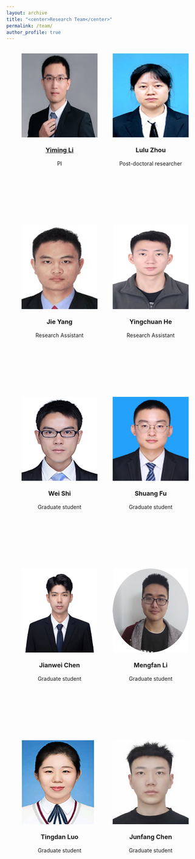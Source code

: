 ```yaml
---
layout: archive
title: "<center>Research Team</center>"
permalink: /team/
author_profile: true
---
```


<style>

.pic{
    width:200px;
    height:450px;
    float:left;
    margin-left:40px;
    text-align:center;
}
.pic img{
display:block;
width:200px;
height:220px;
}

</style>


<br>
<div class="pic">
<img src="/images/LYM.png" alt="" />
<h3><a href="https://zjuwfy.github.io/cv/">Yiming Li</a></h3>
<p>PI</p>
</div>

<div class="pic">
<img src="/images/zhoululu.jpg" alt="" />
<h3>Lulu Zhou</h3>
<p>Post-doctoral researcher</p>
</div>

<div class="pic">
<img src="/images/yangjie.jpg" alt="" />
<h3>Jie Yang</h3>
<p>Research Assistant</p>
</div>


<div class="pic">
<img src="/images/heyingchuan.png" alt="" />
<h3>Yingchuan He</h3>
<p>Research Assistant</p>
</div>

<div class="pic">
<img src="/images/shiwei.jpg" alt="" />
<h3>Wei Shi</h3>
<p>Graduate student</p>
</div>

<div class="pic">
<img src="/images/fushuang.png" alt="" />
<h3>Shuang Fu</h3>
<p>Graduate student</p>
</div>

<div class="pic">
<img src="/images/chenjianwei.jpg" alt="" />
<h3>Jianwei Chen</h3>
<p>Graduate student</p>
</div>

<div class="pic">
<img src="/images/limengfan.png" alt="" />
<h3>Mengfan Li</h3>
<p>Graduate student</p>
</div>

<div class="pic">
<img src="/images/luotingdan.jpg" alt="" />
<h3>Tingdan Luo</h3>
<p>Graduate student</p>
</div>

<div class="pic">
<img src="/images/chenjunfan.jpg" alt="" />
<h3>Junfang Chen</h3>
<p>Graduate student</p>
</div>













